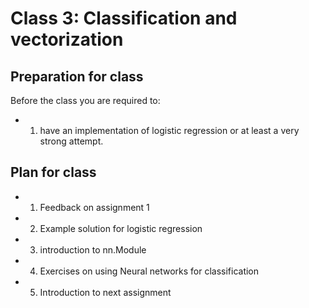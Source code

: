 
# Class 3: Classification and vectorization

## Preparation for class


Before the class you are required to:
- 1) have an implementation of logistic regression or at least a very strong attempt.


## Plan for class

- 1) Feedback on assignment 1
- 2) Example solution for logistic regression
- 3) introduction to nn.Module
- 4) Exercises on using Neural networks for classification
- 5) Introduction to next assignment

